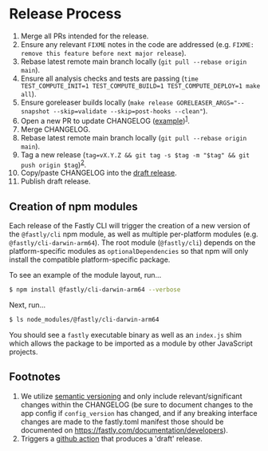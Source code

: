 # Release Process

1. Merge all PRs intended for the release.
1. Ensure any relevant `FIXME` notes in the code are addressed (e.g. `FIXME: remove this feature before next major release`).
1. Rebase latest remote main branch locally (`git pull --rebase origin main`).
1. Ensure all analysis checks and tests are passing (`time TEST_COMPUTE_INIT=1 TEST_COMPUTE_BUILD=1 TEST_COMPUTE_DEPLOY=1 make all`).
1. Ensure goreleaser builds locally (`make release GORELEASER_ARGS="--snapshot --skip=validate --skip=post-hooks --clean"`).
1. Open a new PR to update CHANGELOG ([example](https://github.com/fastly/cli/pull/273))<sup>[1](#note1)</sup>.
1. Merge CHANGELOG.
1. Rebase latest remote main branch locally (`git pull --rebase origin main`).
1. Tag a new release (`tag=vX.Y.Z && git tag -s $tag -m "$tag" && git push origin $tag`)<sup>[2](#note2)</sup>.
1. Copy/paste CHANGELOG into the [draft release](https://github.com/fastly/cli/releases).
1. Publish draft release.

## Creation of npm modules

Each release of the Fastly CLI will trigger the creation of a new version of the `@fastly/cli` npm module, as well as multiple per-platform modules (e.g. `@fastly/cli-darwin-arm64`). The root module (`@fastly/cli`) depends on the platform-specific modules as `optionalDependencies` so that npm will only install the compatible platform-specific package.

To see an example of the module layout, run...

```sh
$ npm install @fastly/cli-darwin-arm64 --verbose
```

Next, run...

```sh
$ ls node_modules/@fastly/cli-darwin-arm64
```

You should see a `fastly` executable binary as well as an `index.js` shim which allows the package to be imported as a module by other JavaScript projects.

## Footnotes

1. <a name="note1"></a>We utilize [semantic versioning](https://semver.org/) and only include relevant/significant changes within the CHANGELOG (be sure to document changes to the app config if `config_version` has changed, and if any breaking interface changes are made to the fastly.toml manifest those should be documented on https://fastly.com/documentation/developers).
1. <a name="note2"></a>Triggers a [github action](https://github.com/fastly/cli/blob/main/.github/workflows/tag_release.yml) that produces a 'draft' release.
